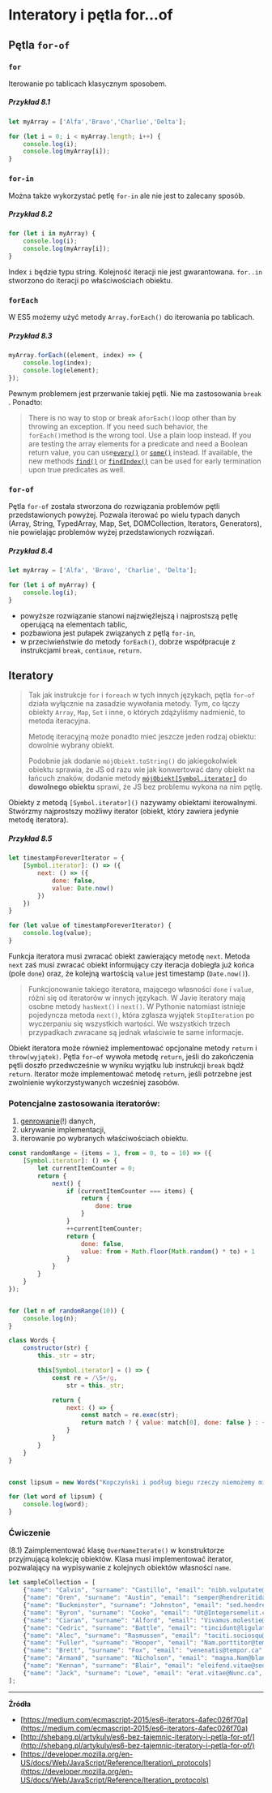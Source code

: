 # Interatory i pętla for...of

## Pętla `for-of`

### `for`

Iterowanie po tablicach klasycznym sposobem.

##### Przykład 8.1
```js
let myArray = ['Alfa','Bravo','Charlie','Delta'];

for (let i = 0; i < myArray.length; i++) {
    console.log(i);
    console.log(myArray[i]);
}
```

### `for-in`

Można także wykorzystać petlę `for-in` ale nie jest to zalecany sposób.

##### Przykład 8.2
```js
for (let i in myArray) {
    console.log(i);
    console.log(myArray[i]);
}
```

Index `i` będzie typu string.  Kolejność iteracji nie jest gwarantowana.  `for..in`  stworzono do iteracji po właściwościach obiektu.

### `forEach`

W ES5 możemy użyć metody  `Array.forEach()` do iterowania po tablicach.

##### Przykład 8.3
```js
myArray.forEach((element, index) => {
    console.log(index);
    console.log(element);
});
```

Pewnym problemem jest przerwanie takiej pętli. Nie ma zastosowania `break` . Ponadto:

> There is no way to stop or break a`forEach()`loop other than by throwing an exception. If you need such behavior, the `forEach()`method is the wrong tool. Use a plain loop instead. If you are testing the array elements for a predicate and need a Boolean return value, you can use[`every()`](https://developer.mozilla.org/en-US/docs/Web/JavaScript/Reference/Global_Objects/Array/every) or [`some()`](https://developer.mozilla.org/en-US/docs/Web/JavaScript/Reference/Global_Objects/Array/some) instead. If available, the new methods [`find()`](https://developer.mozilla.org/en-US/docs/Web/JavaScript/Reference/Global_Objects/Array/find) or [`findIndex()`](https://developer.mozilla.org/en-US/docs/Web/JavaScript/Reference/Global_Objects/Array/findIndex) can be used for early termination upon true predicates as well.

### `for-of`

Pętla `for-of` została stworzona do rozwiązania problemów pętli przedstawionych powyżej. Pozwala iterować po wielu typach danych  (Array, String, TypedArray, Map, Set, DOMCollection, Iterators, Generators\), nie powielając problemów wyżej przedstawionych rozwiązań.

##### Przykład 8.4
```js
let myArray = ['Alfa', 'Bravo', 'Charlie', 'Delta'];

for (let i of myArray) {
    console.log(i);
}
```

* powyższe rozwiązanie stanowi najzwięźlejszą i najprostszą pętlę operującą na elementach tablic,
* pozbawiona jest pułapek związanych z pętlą  `for-in`,
* w przeciwieństwie do metody `forEach()`, dobrze współpracuje z instrukcjami `break`, `continue`, `return`.

## Iteratory

> Tak jak instrukcje `for` i `foreach` w tych innych językach, pętla `for–of` działa wyłącznie na zasadzie wywołania metody. Tym, co łączy obiekty `Array`, `Map`, `Set` i inne, o których zdążyliśmy nadmienić, to metoda iteracyjna.
>
> Metodę iteracyjną może ponadto mieć jeszcze jeden rodzaj obiektu: dowolnie wybrany obiekt.
>
> Podobnie jak dodanie `mójObiekt.toString()` do jakiegokolwiek obiektu sprawia, że JS od razu wie jak konwertować dany obiekt na łańcuch znaków, dodanie metody [`mójObiekt[Symbol.iterator]`](symbols.md) do **dowolnego obiektu** sprawi, że JS bez problemu wykona na nim pętlę.

Obiekty z metodą `[Symbol.iterator]()` nazywamy obiektami iterowalnymi.  Stwórzmy najprostszy możliwy iterator (obiekt, który zawiera jedynie metodę iteratora).

##### Przykład 8.5
```js
let timestampForeverIterator = {
    [Symbol.iterator]: () => ({
        next: () => ({
            done: false,
            value: Date.now()
        })
    })
}

for (let value of timestampForeverIterator) {
    console.log(value);
}
```

Funkcja iteratora musi zwracać obiekt zawierający metodę `next`. Metoda `next` zaś musi zwracać obiekt informujący czy iteracja dobiegła już końca (pole `done`) oraz, że kolejną wartością  `value` jest timestamp (`Date.now()`).

> Funkcjonowanie takiego iteratora, mającego własności `done` i `value`, różni się od iteratorów w innych językach. W Javie iteratory mają osobne metody `hasNext()` i `next()`. W Pythonie natomiast istnieje pojedyncza metoda `next()`, która zgłasza wyjątek `StopIteration` po wyczerpaniu się wszystkich wartości. We wszystkich trzech przypadkach zwracane są jednak właściwie te same informacje.

Obiekt iteratora może również implementować opcjonalne metody `return` i `throw(wyjątek)`. Pętla `for–of` wywoła metodę `return`, jeśli do zakończenia pętli doszło przedwcześnie w wyniku wyjątku lub instrukcji `break` bądź `return`. Iterator może implementować metodę `return`, jeśli potrzebne jest zwolnienie wykorzystywanych wcześniej zasobów.

### Potencjalne zastosowania iteratorów:

1. [genrowanie](/generators.md)(!) danych,
2. ukrywanie implementacji,
3. iterowanie po wybranych właściwościach obiektu.

```js
const randomRange = (items = 1, from = 0, to = 10) => ({
    [Symbol.iterator]: () => {
        let currentItemCounter = 0;
        return {
            next() {
                if (currentItemCounter === items) {
                    return {
                        done: true
                    }
                }
                ++currentItemCounter;
                return {
                    done: false,
                    value: from + Math.floor(Math.random() * to) + 1
                }
            }
        }
    }
});


for (let n of randomRange(10)) {
    console.log(n);
}
```

```js
class Words {
    constructor(str) {
        this._str = str;

        this[Symbol.iterator] = () => {
            const re = /\S+/g,
                str = this._str;

            return {
                next: () => {
                    const match = re.exec(str);
                    return match ? { value: match[0], done: false } : { value: undefined, done: true }
                }
            }
        }
    }
}


const lipsum = new Words("Kopczyński i podług biegu rzeczy niemożemy miary szczęśliwości lub czynnym, lecz i jako przyboczny wynik, gdy pierwej był w pojecie o tym świecie.");

for (let word of lipsum) {
    console.log(word);
}
```

### Ćwiczenie

(8.1) Zaimplementować klasę `OverNameIterate()`   w konstruktorze przyjmującą kolekcję  obiektów. Klasa musi implementować iterator, pozwalający na wypisywanie z kolejnych obiektów własności `name`.

```js
let sampleCollection = [
    {"name": "Calvin", "surname": "Castillo", "email": "nibh.vulputate@velnislQuisque.edu", "city": "Landeck"},
    {"name": "Oren", "surname": "Austin", "email": "semper@hendreritidante.co.uk", "city": "Morrovalle"},
    {"name": "Buckminster", "surname": "Johnston", "email": "sed.hendrerit.a@eudoloregestas.net", "city": "Olen"},
    {"name": "Byron", "surname": "Cooke", "email": "Ut@Integersemelit.co.uk", "city": "Habergy"},
    {"name": "Ciaran", "surname": "Alford", "email": "Vivamus.molestie@Nuncsollicitudincommodo.co.uk", "city": "Bussolengo"},
    {"name": "Cedric", "surname": "Battle", "email": "tincidunt@ligulatortor.edu", "city": "Kelkheim"},
    {"name": "Alec", "surname": "Rasmussen", "email": "taciti.sociosqu@utlacus.co.uk", "city": "Colleretto Castelnuovo"},
    {"name": "Fuller", "surname": "Hooper", "email": "Nam.porttitor@tempuseuligula.com", "city": "Izel"},
    {"name": "Brett", "surname": "Fox", "email": "venenatis@tempor.ca", "city": "Castello Tesino"},
    {"name": "Armand", "surname": "Nicholson", "email": "magna.Nam@blanditcongue.ca", "city": "Bournemouth"},
    {"name": "Kennan", "surname": "Blair", "email": "eleifend.vitae@sedduiFusce.net", "city": "Paranaguá"},
    {"name": "Jack", "surname": "Lowe", "email": "erat.vitae@Nunc.ca", "city": "Roveredo in Piano"}
];
```

---

**Źródła**

* [https://medium.com/ecmascript-2015/es6-iterators-4afec026f70a](https://medium.com/ecmascript-2015/es6-iterators-4afec026f70a)
* [http://shebang.pl/artykuly/es6-bez-tajemnic-iteratory-i-petla-for-of/](http://shebang.pl/artykuly/es6-bez-tajemnic-iteratory-i-petla-for-of/)
* [https://developer.mozilla.org/en-US/docs/Web/JavaScript/Reference/Iteration\_protocols](https://developer.mozilla.org/en-US/docs/Web/JavaScript/Reference/Iteration_protocols)



